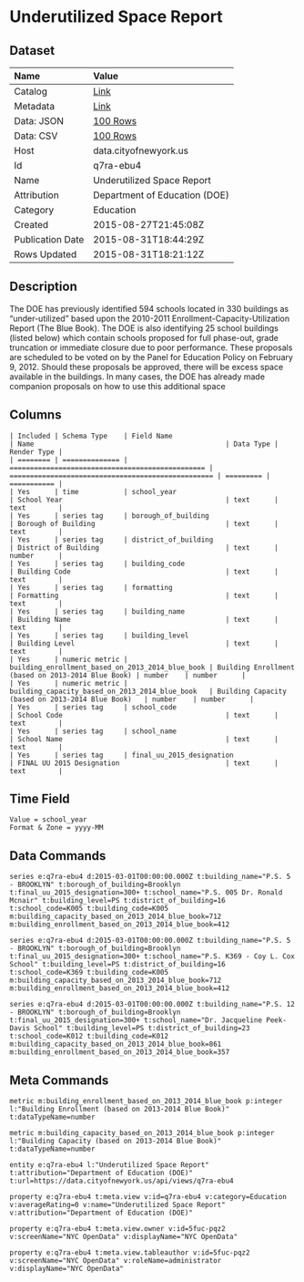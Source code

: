 # Underutilized Space Report

## Dataset

| Name | Value |
| :--- | :---- |
| Catalog | [Link](https://catalog.data.gov/dataset/underutilized-space-report) |
| Metadata | [Link](https://data.cityofnewyork.us/api/views/q7ra-ebu4) |
| Data: JSON | [100 Rows](https://data.cityofnewyork.us/api/views/q7ra-ebu4/rows.json?max_rows=100) |
| Data: CSV | [100 Rows](https://data.cityofnewyork.us/api/views/q7ra-ebu4/rows.csv?max_rows=100) |
| Host | data.cityofnewyork.us |
| Id | q7ra-ebu4 |
| Name | Underutilized Space Report |
| Attribution | Department of Education (DOE) |
| Category | Education |
| Created | 2015-08-27T21:45:08Z |
| Publication Date | 2015-08-31T18:44:29Z |
| Rows Updated | 2015-08-31T18:21:12Z |

## Description

The DOE has previously identified 594 schools located in 330 buildings as “under-utilized” based upon the 2010-2011 Enrollment-Capacity-Utilization Report (The Blue Book). The DOE is also identifying 25 school buildings (listed below) which contain schools proposed for full phase-out, grade truncation or immediate closure due to poor performance. These proposals are scheduled to be voted on by the Panel for Education Policy on February 9, 2012. Should these proposals be approved, there will be excess space available in the buildings. In many cases, the DOE has already made companion proposals on how to use this additional space

## Columns

```ls
| Included | Schema Type    | Field Name                                       | Name                                               | Data Type | Render Type |
| ======== | ============== | ================================================ | ================================================== | ========= | =========== |
| Yes      | time           | school_year                                      | School Year                                        | text      | text        |
| Yes      | series tag     | borough_of_building                              | Borough of Building                                | text      | text        |
| Yes      | series tag     | district_of_building                             | District of Building                               | text      | number      |
| Yes      | series tag     | building_code                                    | Building Code                                      | text      | text        |
| Yes      | series tag     | formatting                                       | Formatting                                         | text      | text        |
| Yes      | series tag     | building_name                                    | Building Name                                      | text      | text        |
| Yes      | series tag     | building_level                                   | Building Level                                     | text      | text        |
| Yes      | numeric metric | building_enrollment_based_on_2013_2014_blue_book | Building Enrollment (based on 2013-2014 Blue Book) | number    | number      |
| Yes      | numeric metric | building_capacity_based_on_2013_2014_blue_book   | Building Capacity (based on 2013-2014 Blue Book)   | number    | number      |
| Yes      | series tag     | school_code                                      | School Code                                        | text      | text        |
| Yes      | series tag     | school_name                                      | School Name                                        | text      | text        |
| Yes      | series tag     | final_uu_2015_designation                        | FINAL UU 2015 Designation                          | text      | text        |
```

## Time Field

```ls
Value = school_year
Format & Zone = yyyy-MM
```

## Data Commands

```ls
series e:q7ra-ebu4 d:2015-03-01T00:00:00.000Z t:building_name="P.S. 5 - BROOKLYN" t:borough_of_building=Brooklyn t:final_uu_2015_designation=300+ t:school_name="P.S. 005 Dr. Ronald Mcnair" t:building_level=PS t:district_of_building=16 t:school_code=K005 t:building_code=K005 m:building_capacity_based_on_2013_2014_blue_book=712 m:building_enrollment_based_on_2013_2014_blue_book=412

series e:q7ra-ebu4 d:2015-03-01T00:00:00.000Z t:building_name="P.S. 5 - BROOKLYN" t:borough_of_building=Brooklyn t:final_uu_2015_designation=300+ t:school_name="P.S. K369 - Coy L. Cox School" t:building_level=PS t:district_of_building=16 t:school_code=K369 t:building_code=K005 m:building_capacity_based_on_2013_2014_blue_book=712 m:building_enrollment_based_on_2013_2014_blue_book=412

series e:q7ra-ebu4 d:2015-03-01T00:00:00.000Z t:building_name="P.S. 12 - BROOKLYN" t:borough_of_building=Brooklyn t:final_uu_2015_designation=300+ t:school_name="Dr. Jacqueline Peek-Davis School" t:building_level=PS t:district_of_building=23 t:school_code=K012 t:building_code=K012 m:building_capacity_based_on_2013_2014_blue_book=861 m:building_enrollment_based_on_2013_2014_blue_book=357
```

## Meta Commands

```ls
metric m:building_enrollment_based_on_2013_2014_blue_book p:integer l:"Building Enrollment (based on 2013-2014 Blue Book)" t:dataTypeName=number

metric m:building_capacity_based_on_2013_2014_blue_book p:integer l:"Building Capacity (based on 2013-2014 Blue Book)" t:dataTypeName=number

entity e:q7ra-ebu4 l:"Underutilized Space Report" t:attribution="Department of Education (DOE)" t:url=https://data.cityofnewyork.us/api/views/q7ra-ebu4

property e:q7ra-ebu4 t:meta.view v:id=q7ra-ebu4 v:category=Education v:averageRating=0 v:name="Underutilized Space Report" v:attribution="Department of Education (DOE)"

property e:q7ra-ebu4 t:meta.view.owner v:id=5fuc-pqz2 v:screenName="NYC OpenData" v:displayName="NYC OpenData"

property e:q7ra-ebu4 t:meta.view.tableauthor v:id=5fuc-pqz2 v:screenName="NYC OpenData" v:roleName=administrator v:displayName="NYC OpenData"
```